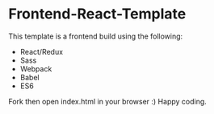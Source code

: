 # Frontend-React-Template

This template is a frontend build using the following:
+ React/Redux
+ Sass
+ Webpack
+ Babel
+ ES6

Fork then open index.html in your browser :) Happy coding.
